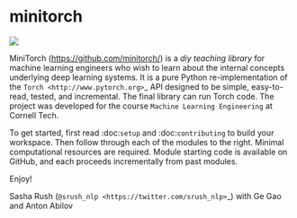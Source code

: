 # minitorch


<img src="http://minitorch.github.io/_images/minitorch.svg">

MiniTorch (https://github.com/minitorch/) is a *diy teaching library*
for machine learning engineers who wish to learn about the internal
concepts underlying deep learning systems.  It is a pure Python
re-implementation of the `Torch <http://www.pytorch.org>`_ API
designed to be simple, easy-to-read, tested, and incremental. The
final library can run Torch code. The project was developed for the
course `Machine Learning Engineering` at Cornell Tech.

To get started, first read :doc:`setup` and :doc:`contributing` to
build your workspace.  Then follow through each of the modules to the
right. Minimal computational resources are required.
Module starting code is available on GitHub, and each proceeds
incrementally from past modules.

Enjoy!

Sasha Rush (`@srush_nlp <https://twitter.com/srush_nlp>`_) with Ge Gao and Anton Abilov
